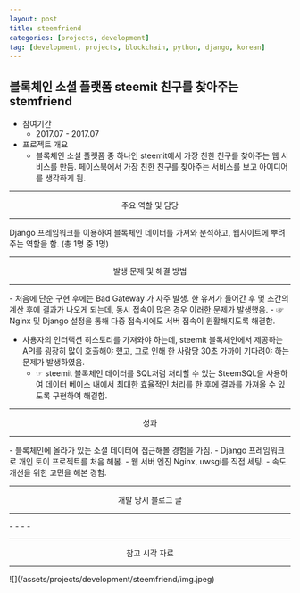 ```yaml
---
layout: post
title: steemfriend
categories: [projects, development]
tag: [development, projects, blockchain, python, django, korean]
---
```


## 블록체인 소셜 플랫폼 steemit 친구를 찾아주는 stemfriend
- 참여기간
  - 2017.07 - 2017.07
- 프로젝트 개요 
  - 블록체인 소셜 플랫폼 중 하나인 steemit에서 가장 친한 친구를 찾아주는 웹 서비스를 만듬. 페이스북에서 가장 친한 친구를 찾아주는 서비스를 보고 아이디어를 생각하게 됨.

<hr/>
<center>주요 역할 및 담당</center>
<hr/>
Django 프레임워크를 이용하여 블록체인 데이터를 가져와 분석하고, 웹사이트에 뿌려주는 역할을 함. (총 1명 중 1명)

<hr/>
<center>발생 문제 및 해결 방법</center>
<hr/>
- 처음에 단순 구현 후에는 Bad Gateway 가 자주 발생. 한 유저가 들어간 후 몇 초간의 계산 후에 결과가 나오게 되는데, 동시 접속이 많은 경우 이러한 문제가 발생했음.
  - ☞ Nginx 및 Django 설정을 통해 다중 접속시에도 서버 접속이 원활해지도록 해결함.

- 사용자의 인터랙션 히스토리를 가져와야 하는데, steemit 블록체인에서 제공하는 API를 굉장히 많이 호출해야 했고, 그로 인해 한 사람당 30초 가까이 기다려야 하는 문제가 발생하였음.
  - ☞ steemit 블록체인 데이터를 SQL처럼 처리할 수 있는 SteemSQL을 사용하여 데이터 베이스 내에서 최대한 효율적인 처리를 한 후에 결과를 가져올 수 있도록 구현하여 해결함.

<hr/>
<center>성과</center>
<hr/>
- 블록체인에 올라가 있는 소셜 데이터에 접근해볼 경험을 가짐.
- Django 프레임워크로 개인 토이 프로젝트를 처음 해봄.
- 웹 서버 엔진 Nginx, uwsgi를 직접 세팅.
- 속도 개선을 위한 고민을 해본 경험.

<hr/>
<center>개발 당시 블로그 글</center>
<hr/>
- <https://steemit.com/kr/@jeongmincha/steemfriend>
- <https://steemit.com/kr/@jeongmincha/steemfriend-1>
- <https://steemit.com/kr/@jeongmincha/steemfriend-2>
- <https://steemit.com/kr/@jeongmincha/steemfriend-3>

<hr/>
<center>참고 시각 자료</center>
<hr/>
![](/assets/projects/development/steemfriend/img.jpeg)